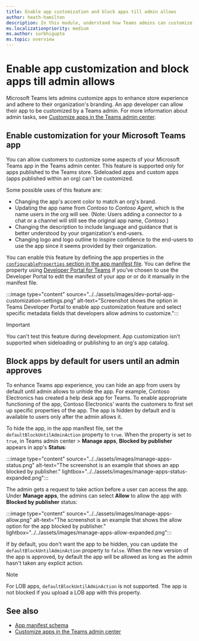 ```yaml
---
title: Enable app customization and block apps till admin allows
author: heath-hamilton
description: In this module, understand how Teams admins can customize your Teams app for their org and hide Teams app until admin approves.
ms.localizationpriority: medium
ms.author: surbhigupta
ms.topic: overview
---
```


# Enable app customization and block apps till admin allows

Microsoft Teams lets admins customize apps to enhance store experience and adhere to their organization's branding. An app developer can allow their app to be customized by a Teams admin. For more information about admin tasks, see
[Customize apps in the Teams admin center](/MicrosoftTeams/customize-apps).

## Enable customization for your Microsoft Teams app

You can allow customers to customize some aspects of your Microsoft Teams app in the Teams admin center. This feature is supported only for apps published to the Teams store. Sideloaded apps and custom apps (apps published within an org) can't be customized.

Some possible uses of this feature are:

* Changing the app's accent color to match an org's brand.
* Updating the app name from *Contoso* to *Contoso Agent*, which is the name users in the org will see.
(Note: Users adding a connector to a chat or a channel will still see the original app name, *Contoso*.)
* Changing the description to include language and guidance that is better understood by your organization's end-users.
* Changing logo and logo outline to inspire confidence to the end-users to use the app since it seems provided by their organization.

You can enable this feature by defining the app properties in the [`configurableProperties` section in the app manifest file](/microsoftteams/platform/resources/schema/manifest-schema#configurableproperties). You can define the property using [Developer Portal for Teams](https://dev.teams.microsoft.com/home) if you've chosen to use the Developer Portal to edit the manifest of your app or or do it manually in the manifest file.

:::image type="content" source="../../assets/images/dev-portal-app-customization-settings.png" alt-text="Screenshot shows the option in Teams Developer Portal to enable app customization feature and select specific metadata fields that developers allow admins to customize.":::

> [!IMPORTANT]
> You can't test this feature during development. App customization isn't supported when sideloading or publishing to an org's app catalog.

## Block apps by default for users until an admin approves

To enhance Teams app experience, you can hide an app from users by default until admin allows to unhide the app. For example, Contoso Electronics has created a help desk app for Teams. To enable appropriate functioning of the app, Contoso Electronics’ wants the customers to first set up specific properties of the app. The app is hidden by default and is available to users only after the admin allows it.

To hide the app, in the app manifest file, set the `defaultBlockUntilAdminAction` property to `true`. When the property is set to `true`, in Teams admin center > **Manage apps**, **Blocked by publisher** appears in app's **Status**:

:::image type="content" source="../../assets/images/manage-apps-status.png" alt-text="The screenshot is an example that shows an app blocked by publisher." lightbox="../../assets/images/manage-apps-status-expanded.png":::

The admin gets a request to take action before a user can access the app. Under **Manage apps**, the admins can select **Allow** to allow the app with **Blocked by publisher** status:

:::image type="content" source="../../assets/images/manage-apps-allow.png" alt-text="The screenshot is an example that shows the allow option for the app blocked by publisher." lightbox="../../assets/images/manage-apps-allow-expanded.png":::

If by default, you don't want the app to be hidden, you can update the `defaultBlockUntilAdminAction` property to `false`. When the new version of the app is approved, by default the app will be allowed as long as the admin hasn't taken any explicit action.

> [!NOTE]
> For LOB apps, `defaultBlockUntilAdminAction` is not supported. The app is not blocked if you upload a LOB app with this property.

## See also

* [App manifest schema](/microsoftteams/platform/resources/schema/manifest-schema)
* [Customize apps in the Teams admin center](/MicrosoftTeams/customize-apps)
